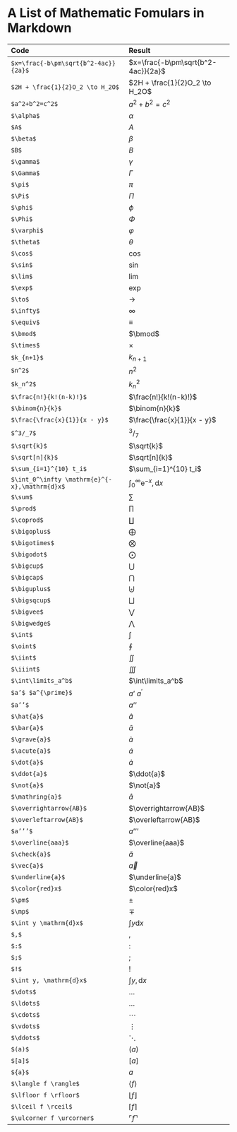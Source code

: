 # A List of Mathematic Fomulars in Markdown

| Code | Result |
|  :--------  | :-------  |
| ```$x=\frac{-b\pm\sqrt{b^2-4ac}}{2a}$``` | $x=\frac{-b\pm\sqrt{b^2-4ac}}{2a}$ |
| ```$2H + \frac{1}{2}O_2 \to H_2O$``` | $2H + \frac{1}{2}O_2 \to H_2O$ |
| ```$a^2+b^2=c^2$``` | $a^2+b^2=c^2$ |
| ```$\alpha$``` | $\alpha$ |
| ```$A$``` | $A$ |
| ```$\beta$``` | $\beta$ |
| ```$B$``` | $B$ |
| ```$\gamma$``` | $\gamma$ |
| ```$\Gamma$``` | $\Gamma$ |
| ```$\pi$``` | $\pi$ |
| ```$\Pi$``` | $\Pi$ |
| ```$\phi$``` | $\phi$ |
| ```$\Phi$``` | $\Phi$ |
| ```$\varphi$``` | $\varphi$ |
| ```$\theta$``` | $\theta$ |
| ```$\cos$``` | $\cos$ |
| ```$\sin$``` | $\sin$ |
| ```$\lim$``` | $\lim$ |
| ```$\exp$``` | $\exp$ |
| ```$\to$``` | $\to$ |
| ```$\infty$``` | $\infty$ |
| ```$\equiv$``` | $\equiv$ |
| ```$\bmod$``` | $\bmod$ |
| ```$\times$``` | $\times$ |
| ```$k_{n+1}$``` | $k_{n+1}$ |
| ```$n^2$``` | $n^2$ |
| ```$k_n^2$``` | $k_n^2$ |
| ```$\frac{n!}{k!(n-k)!}$``` | $\frac{n!}{k!(n-k)!}$ |
| ```$\binom{n}{k}$``` | $\binom{n}{k}$ |
| ```$\frac{\frac{x}{1}}{x - y}$``` | $\frac{\frac{x}{1}}{x - y}$ |
| ```$^3/_7$``` | $^3/_7$ |
| ```$\sqrt{k}$``` | $\sqrt{k}$ |
| ```$\sqrt[n]{k}$``` | $\sqrt[n]{k}$ |
| ```$\sum_{i=1}^{10} t_i$``` | $\sum_{i=1}^{10} t_i$ |
| ```$\int_0^\infty \mathrm{e}^{-x},\mathrm{d}x$``` | $\int_0^\infty \mathrm{e}^{-x},\mathrm{d}x$ |
| ```$\sum$``` | $\sum$ |
| ```$\prod$``` | $\prod$ |
| ```$\coprod$``` | $\coprod$ |
| ```$\bigoplus$``` | $\bigoplus$ |
| ```$\bigotimes$``` | $\bigotimes$ |
| ```$\bigodot$``` | $\bigodot$ |
| ```$\bigcup$``` | $\bigcup$ |
| ```$\bigcap$``` | $\bigcap$ |
| ```$\biguplus$``` | $\biguplus$ |
| ```$\bigsqcup$``` | $\bigsqcup$ |
| ```$\bigvee$``` | $\bigvee$ |
| ```$\bigwedge$``` | $\bigwedge$ |
| ```$\int$``` | $\int$ |
| ```$\oint$``` | $\oint$ |
| ```$\iint$``` | $\iint$ |
| ```$\iiint$``` | $\iiint$ |
| ```$\int\limits_a^b$``` | $\int\limits_a^b$ |
| ```$a’$ $a^{\prime}$``` | $a’$ $a^{\prime}$ |
| ```$a’’$``` | $a’’$ |
| ```$\hat{a}$``` | $\hat{a}$ |
| ```$\bar{a}$``` | $\bar{a}$ |
| ```$\grave{a}$``` | $\grave{a}$ |
| ```$\acute{a}$``` | $\acute{a}$ |
| ```$\dot{a}$``` | $\dot{a}$ |
| ```$\ddot{a}$``` | $\ddot{a}$ |
| ```$\not{a}$``` | $\not{a}$ |
| ```$\mathring{a}$``` | $\mathring{a}$ |
| ```$\overrightarrow{AB}$``` | $\overrightarrow{AB}$ |
| ```$\overleftarrow{AB}$``` | $\overleftarrow{AB}$ |
| ```$a’’’$``` | $a’’’$ |
| ```$\overline{aaa}$``` | $\overline{aaa}$ |
| ```$\check{a}$``` | $\check{a}$ |
| ```$\vec{a}$``` | $\vec{a}$ |
| ```$\underline{a}$``` | $\underline{a}$ |
| ```$\color{red}x$``` | $\color{red}x$ |
| ```$\pm$``` | $\pm$ |
| ```$\mp$``` | $\mp$ |
| ```$\int y \mathrm{d}x$``` | $\int y \mathrm{d}x$ |
| ```$,$``` | $,$ |
| ```$:$``` | $:$ |
| ```$;$``` | $;$ |
| ```$!$``` | $!$ |
| ```$\int y, \mathrm{d}x$``` | $\int y, \mathrm{d}x$ |
| ```$\dots$``` | $\dots$ |
| ```$\ldots$``` | $\ldots$ |
| ```$\cdots$``` | $\cdots$ |
| ```$\vdots$``` | $\vdots$ |
| ```$\ddots$``` | $\ddots$ |
| ```$(a)$``` | $(a)$ |
| ```$[a]$``` | $[a]$ |
| ```${a}$``` | ${a}$ |
| ```$\langle f \rangle$``` | $\langle f \rangle$ |
| ```$\lfloor f \rfloor$``` | $\lfloor f \rfloor$ |
| ```$\lceil f \rceil$``` | $\lceil f \rceil$ |
| ```$\ulcorner f \urcorner$``` | $\ulcorner f \urcorner$ |
